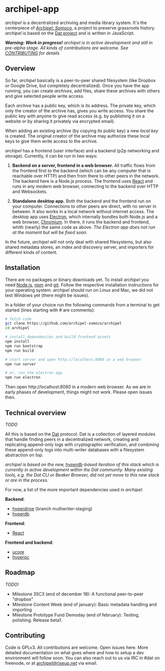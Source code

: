# archipel-app

*archipel* is a decentralized archiving and media library system. It's the centerpiece of [*Archipel: Somoco*](https://archipel.hashbase.io), a project to preserve grassroots history. *archipel* is based on the [Dat project](https://datproject.org) and is written in JavaScript.

***Warning: Work in progress!** *archipel* is in active development and still in pre-alpha stage. All kinds of contributions are welcome. See [CONTRIBUTING](#contributing) for details*

## Overview

So far, *archipel* basically is a peer-to-peer shared filesystem (like Dropbox or Google Drive, but completely decentralized). Once you have the app running, you can create *archives*, add files, share these archives with others and give selected people write access.

Each *archive* has a public key, which is its address. The private key, which only the creator of the archive has, gives you write access. You share the public key with anyone to give read access (e.g. by publishing it on a website or by sharing it privately via encrypted email).

When adding an existing archive (by copying its public key) a new *local key* is created. The original creator of the archive may authorize these local keys to give them write access to the archive.

*archipel* has a frontend (user interface) and a backend (p2p networking and storage). Currently, it can be run in two ways:

1) **Backend on a server, frontend in a web browser.** All traffic flows from the frontend first to the backend (which can be any computer that is reachable over HTTP) and then from there to other peers in the network. The backend here is a Node.js process. The frontend uses [React](https://reactjs.org/) and runs in any modern web browser, connecting to the backend over HTTP and Websockets.

2) **Standalone desktop app.** Both the backend and the frontend run on your computer. Connections to other peers are direct, with no server in between. It also works in a local network without internet access. The desktop app uses [Electron](https://electronjs.org/), which internally bundles both Node.js and a web browser, [Chromium](https://www.chromium.org/Home). In there, it runs the backend and frontend, whith (nearly) the same code as above. *The Electron app does not run at the moment but will be fixed soon.*

In the future, *archipel* will not only deal with shared filesystems, but also shared metadata stores, an index and discovery server, and importers for different kinds of content.

## Installation

There are no packages or binary downloads yet. To install *archipel* you need [Node.js](https://nodejs.org), [npm](https://npmjs.com) and [git](https://git-scm.com/). Follow the respective installation instructions for your operating system. *archipel* should run on Linux and Mac, we did not test Windows yet (there might be issues).

In a folder of your choice run the following commands from a terminal to get started (lines starting with # are comments):

```bash
# fetch code
git clone https://github.com/archipel-somoco/archipel
cd archipel

# install dependencies and build frontend assets
npm install
npm run bootstrap
npm run build

# start server and open http://localhost:8080 in a web browser
npm run server

# or, run the electron app
npm run electron
```

Then open http://localhost:8080 in a modern web browser. As we are in early phases of development, things might not work. Please open issues then.

## Technical overview

*TODO*

All this is based on the [Dat](https://datproject.org) protocol. Dat is a collection of layered modules that handle finding peers in a decentralized network, creating and replicating append-only logs with cryptographic verification, and combining these append-only logs into multi-writer databases with a filesystem abstraction on top.

**archipel* is based on the new, [hyperdb](https://github.com/mafintosh/hyperdb)-based iteration of this stack which is currently in active development within the Dat community. Many existing tools, e.g. the Dat CLI or Beaker Browser, did not yet move to this new stack or are in the process.*

For now, a list of the more important dependencies used in *archipel*:

**Backend**:

- [hyperdrive](https://github.com/jimpick/hyperdrive) (branch multiwriter-staging)
- [hyperdb](https://github.com/mafintosh/hyperdb)

**Frontend**:

- [React](https://reactjs.org)

**Frontend and backend**:

- [ucore](https://github.com/Frando/ucore)
- [hyperpc](https://github.com/frando/hyperpc)

## Roadmap

*TODO!*

- Milestone 35C3 (end of december 18): A functional peer-to-peer "dropbox"
- Milestone Content Week (end of january): Basic metadata handling and importing
- Milestone Prototype Fund Demoday (end of february): Testing, polishing. Release beta1.

## Contributing

Code is GPLv3. All contributions are welcome. Open issues here. More detailed documentation on what goes where and how to setup a dev environment will follow soon. You can also reach out to us via IRC in #dat on freenode, or at archipel@riseup.net via email.
